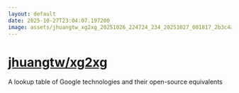 ```yaml
---
layout: default
date: 2025-10-27T23:04:07.197200
image: assets/jhuangtw_xg2xg_20251026_224724_234_20251027_001817_2b3c4a--20251027T011838129--cropped.png
---
```


# [jhuangtw/xg2xg](https://github.com/jhuangtw/xg2xg/)

A lookup table of Google technologies and their open-source equivalents
